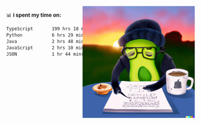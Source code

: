   <a href="https://labs.openai.com/s/SDpMzMDOjceb9FnPC9VOoBlW">
    <img align="right" alt="png" src="https://raw.githubusercontent.com/raghavan/raghavan/main/dalle_avocado.png" width="300" />
  </a>

📊 **i spent my time on:**
<!--START_SECTION:waka-->

```txt
TypeScript       199 hrs 18 mins ███████████████████████░░   91.91 %
Python           6 hrs 29 mins   ▓░░░░░░░░░░░░░░░░░░░░░░░░   03.00 %
Java             2 hrs 48 mins   ▒░░░░░░░░░░░░░░░░░░░░░░░░   01.30 %
JavaScript       2 hrs 10 mins   ▒░░░░░░░░░░░░░░░░░░░░░░░░   01.00 %
JSON             1 hr 44 mins    ▒░░░░░░░░░░░░░░░░░░░░░░░░   00.80 %
```

<!--END_SECTION:waka-->

